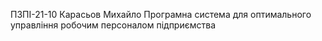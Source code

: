 ПЗПІ-21-10
Карасьов Михайло
Програмна система для оптимального управління робочим персоналом підприємства
